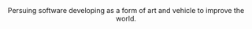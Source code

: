 
<div align="center">
  <div>Persuing software developing as a form of art and vehicle to improve the world. </div>
</div>

